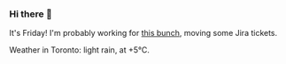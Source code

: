 ### Hi there :wave:

It's Friday! I'm probably working for [this bunch](https://github.com/kohofinancial), moving some Jira tickets.

Weather in Toronto: light rain, at +5°C.
